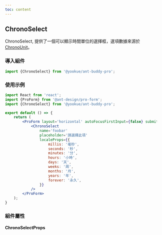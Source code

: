 ```yaml
---
toc: content
---
```


## ChronoSelect

ChronoSelect, 提供了一個可以顯示時間單位的選擇框，選項數據來源於 [ChronoUnit](https://docs.oracle.com/javase/8/docs/api/java/time/temporal/ChronoUnit.html)。

### 導入組件

```jsx | pure
import {ChronoSelect} from '@yookue/ant-buddy-pro';
```

### 使用示例

```jsx
import React from 'react';
import {ProForm} from '@ant-design/pro-form';
import {ChronoSelect} from '@yookue/ant-buddy-pro';

export default () => {
    return (
        <ProForm layout='horizontal' autoFocusFirstInput={false} submitter={false}>
            <ChronoSelect
                name='foobar'
                placeholder='請選擇此項'
                localeProps={{
                    millis: '毫秒',
                    seconds: '秒',
                    minutes: '分',
                    hours: '小時',
                    days: '天',
                    weeks: '周',
                    months: '月',
                    years: '年',
                    forever: '永久',
                }}
            />
        </ProForm>
    );
}
```

### 組件屬性

#### ChronoSelectProps

<API src="@/form/ChronoSelect/index.tsx" hideTitle></API>
